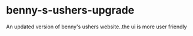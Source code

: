 # benny-s-ushers-upgrade
An updated version of benny's ushers website..the ui is more user friendly
